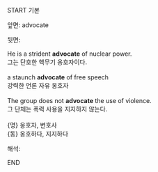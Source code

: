 START
기본

앞면:
advocate


뒷면:
<div>He is a strident <strong>advocate</strong> of nuclear power. </div><div><div>그는 단호한 핵무기 옹호자이다.</div></div><div><br></div><div><div>a staunch <strong>advocate</strong> of free speech </div><div><div>강력한 언론 자유 옹호자</div></div></div><div><br></div><div><div>The group does not <strong>advocate</strong> the use of violence. </div><div><div>그 단체는 폭력 사용을 지지하지 않는다.</div></div></div><div><br></div><div> {명} 옹호자, 변호사 </div><div>{동} 옹호하다, 지지하다<br></div>


해석:

END